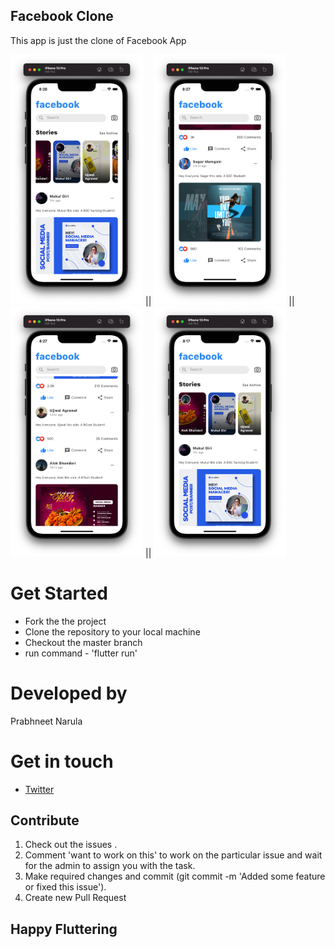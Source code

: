 ## Facebook Clone

This app is just the clone of Facebook App

<img src = "lib/assets/snapshots/Snap1.png" height = "400em" /> || <img src = "lib/assets/snapshots/Snap2.png" height = "400em" /> || <img src = "lib/assets/snapshots/Snap3.png" height = "400em" /> || <img src = "lib/assets/snapshots/Snap4.png" height = "400em" />

# Get Started

* Fork the the project
* Clone the repository to your local machine 
* Checkout the master branch 
* run command - 'flutter run'

# Developed by

Prabhneet Narula

# Get in touch

* [Twitter](https://twitter.com/PrabhneetNarula)

## Contribute

1. Check out the issues .
2. Comment 'want to work on this' to work on the particular issue and wait for the admin to assign you with the task.
3. Make required changes and commit (git commit -m 'Added some feature or fixed this issue').
4. Create new Pull Request

## Happy Fluttering 
